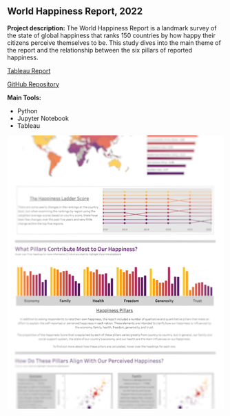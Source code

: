 ## World Happiness Report, 2022

**Project description:** The World Happiness Report is a landmark survey of the state of global happiness that ranks 150 countries by how happy their citizens perceive themselves to be. This study dives into the main theme of the report and the relationship between the six pillars of reported happiness. 

[Tableau Report](https://public.tableau.com/app/profile/michael.c.4963/viz/WorldHappinessReport2022_16693926307310/Happy)

[GitHub Repository](https://github.com/mikecurran09/World-Happiness-Report-2022)

**Main Tools:**
- Python
- Jupyter Notebook
- Tableau

<img src="images/happy_full.jpg?raw=true"/>
